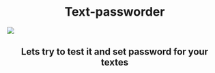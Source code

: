 <h1 align="center">Text-passworder</h1>

<img src="https://www.seculore.com/hs-fs/hubfs/Images/Active%20Images/Webinar%20Images/Secure%20Communications.jpeg?width=640&height=350&name=Secure%20Communications.jpeg" align="center">

<h2 align="center">Lets try to test it and set password for your textes</h2>
